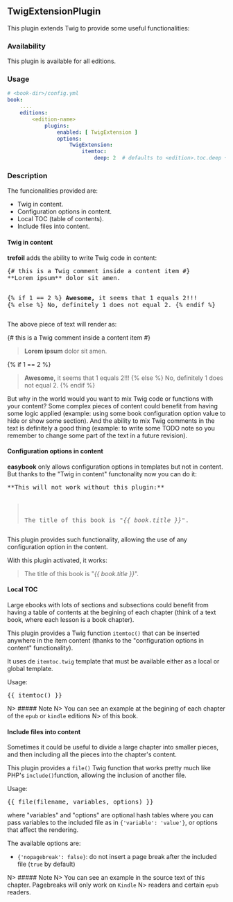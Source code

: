 ## TwigExtensionPlugin

This plugin extends Twig to provide some useful functionalities:

### Availability

This plugin is available for all editions.

### Usage

~~~.yaml
# <book-dir>/config.yml 
book:
    ....
    editions:
        <edition-name>
            plugins:
                enabled: [ TwigExtension ]
                options:
                    TwigExtension: 
                        itemtoc:
                            deep: 2  # defaults to <edition>.toc.deep + 1               
~~~ 

### Description

The funcionalities provided are:

- Twig in content.
- Configuration options in content.
- Local TOC (table of contents).
- Include files into content.

#### Twig in content

**trefoil** adds the ability to write Twig code in content:

<div class="code"><pre>
&#123;# this is a Twig comment inside a content item #&#125;
**Lorem ipsum** dolor sit amen. 

&#123;% if 1 == 2 %&#125; 
**Awesome,** it seems that 1 equals 2!!!
&#123;% else %&#125;
No, definitely 1 does not equal 2.
&#123;% endif %&#125;
</pre></div>

The above piece of text will render as:


{# this is a Twig comment inside a content item #}
> **Lorem ipsum** dolor sit amen. 
 
{% if 1 == 2 %} 
> **Awesome,** it seems that 1 equals 2!!!
{% else %}
> No, definitely 1 does not equal 2.
{% endif %}


But why in the world would you want to mix Twig code or functions with 
your content? 
Some complex pieces of content could benefit from having some logic
applied (example: using some book configuration option value to hide or 
show some section). And the ability to mix Twig comments in the text is
definitely a good thing (example: to write some TODO note so you remember
to change some part of the text in a future revision).   

 
#### Configuration options in content

**easybook** only allows configuration options in templates but not in content.
But thanks to the "Twig in content" functonality now you can do it: 

<div class="code"><pre>
**This will not work without this plugin:**

> The title of this book is "*&#123;&#123; book.title &#125;&#125;*".
</pre></div>

This plugin provides such functionality, allowing the use of any configuration option 
in the content.

With this plugin activated, it works:

> The title of this book is "*{{ book.title }}*".

#### Local TOC

Large ebooks with lots of sections and subsections could benefit from having a table of contents
at the begining of each chapter (think of a text book, where each lesson is a book chapter).

This plugin provides a Twig function `itemtoc()` that can be inserted anywhere in the item content 
(thanks to the "configuration options in content" functionality).

It uses de `itemtoc.twig` template that must be available either as a local or global template.

Usage:

<div class="code"><pre>
&#123;&#123; itemtoc() &#125;&#125;
</pre></div>

N> ##### Note
N> You can see an example at the begining of each chapter of the `epub` or `kindle` editions 
N> of this book.

#### Include files into content

Sometimes it could be useful to divide a large chapter into smaller pieces, and then including
all the pieces into the chapter's content.

This plugin provides a `file()` Twig function that works pretty much like PHP's `include()`function, 
allowing the inclusion of another file. 

Usage: 

<div class="code"><pre>
&#123;&#123; file(filename, variables, options) &#125;&#125;
</pre></div>

where "variables" and "options" are optional hash tables where you can pass variables to the 
included file as in `{'variable': 'value'}`, or options that affect the rendering. 

The available options are:

- `{'nopagebreak': false}`: do not insert a page break after the included file (`true` by default)
 
N> ##### Note
N> You can see an example in the source text of this chapter. Pagebreaks will only work on `Kindle`
N> readers and certain `epub` readers.
 
 
 
 
 
